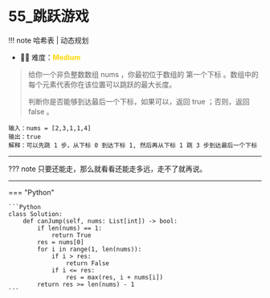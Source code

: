 # 55_跳跃游戏

<!-- 所有文件名必须是该题目的英文名 -->

!!! note
    <!-- 这里记载考察的数据结构、算法等 -->
    哈希表 | 动态规划

- 🔑🔑 难度：<span style = "color:gold; font-weight:bold">Medium</span>
<!-- <span style = "color:gold; font-weight:bold">Medium</span> 中等 -->
<!-- <span style = "color:crisma; font-weight:bold">High</span> 困难 -->
<!-- <span style = "color:Green; font-weight:bold">Easy</span> 简单 -->

<!-- 题目简介 -->

> 给你一个非负整数数组 nums ，你最初位于数组的 第一个下标 。数组中的每个元素代表你在该位置可以跳跃的最大长度。
> 
> 判断你是否能够到达最后一个下标，如果可以，返回 true ；否则，返回 false 。
>

```
输入：nums = [2,3,1,1,4]
输出：true
解释：可以先跳 1 步，从下标 0 到达下标 1, 然后再从下标 1 跳 3 步到达最后一个下标
```

------

??? note 
    只要还能走，那么就看看还能走多远，走不了就再说。

    
-------------

=== "Python"

    ```Python
    class Solution:
        def canJump(self, nums: List[int]) -> bool:
            if len(nums) == 1:
                return True
            res = nums[0]
            for i in range(1, len(nums)):
                if i > res:
                    return False
                if i <= res:
                    res = max(res, i + nums[i])
            return res >= len(nums) - 1
    ```

